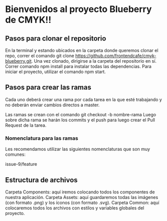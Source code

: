 # Bienvenidos al proyecto Blueberry de CMYK!!

## Pasos para clonar el repositorio

En la terminal y estando ubicados en la carpeta donde queremos clonar el repo, correr el comando git clone https://github.com/frontendcafe/cmyk-blueberry.git.
Una vez clonado, dirigirse a la carpeta del repositorio en sí.
Correr comando npm install para instalar todas las dependencias.
Para iniciar el proyecto, utilizar el comando npm start.

## Pasos para crear las ramas
Cada uno deberá crear una rama por cada tarea en la que esté trabajando y no deberán enviar cambios directos a master.

Las ramas se crean con el comando git checkout -b nombre-rama
Luego sobre dicha rama se harán los commits y el push para luego crear el Pull Request de la tarea.

### Nomenclatura para las ramas
Les recomendamos utilizar las siguientes nomenclaturas que son muy comunes:

issue-9/feature

## Estructura de archivos

Carpeta Components: aquí iremos colocando todos los componentes de nuestra aplicación.
Carpeta Assets: aquí guardaremos todas las imágenes (con formato .png) y los íconos (con formato .svg).
Carpeta Common: aquí colocaremos todos los archivos con estilos y variables globales del proyecto.

